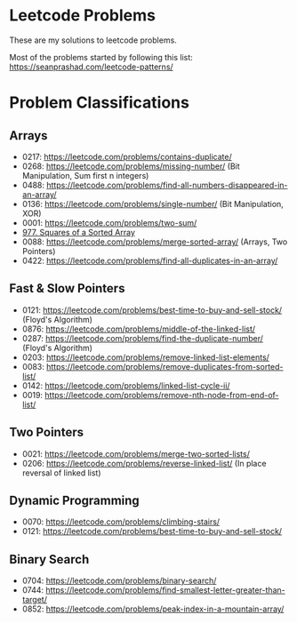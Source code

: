 # Leetcode Problems

These are my solutions to leetcode problems.

Most of the problems started by following this list:  
https://seanprashad.com/leetcode-patterns/

# Problem Classifications

## Arrays

- 0217: https://leetcode.com/problems/contains-duplicate/
- 0268: https://leetcode.com/problems/missing-number/ (Bit Manipulation, Sum first n integers)
- 0488: https://leetcode.com/problems/find-all-numbers-disappeared-in-an-array/
- 0136: https://leetcode.com/problems/single-number/ (Bit Manipulation, XOR)
- 0001: https://leetcode.com/problems/two-sum/
- [977. Squares of a Sorted Array](https://leetcode.com/problems/squares-of-a-sorted-array/)
- 0088: https://leetcode.com/problems/merge-sorted-array/ (Arrays, Two Pointers)
- 0422: https://leetcode.com/problems/find-all-duplicates-in-an-array/


## Fast & Slow Pointers

- 0121: https://leetcode.com/problems/best-time-to-buy-and-sell-stock/ (Floyd's Algorithm)
- 0876: https://leetcode.com/problems/middle-of-the-linked-list/
- 0287: https://leetcode.com/problems/find-the-duplicate-number/ (Floyd's Algorithm)
- 0203: https://leetcode.com/problems/remove-linked-list-elements/
- 0083: https://leetcode.com/problems/remove-duplicates-from-sorted-list/
- 0142: https://leetcode.com/problems/linked-list-cycle-ii/
- 0019: https://leetcode.com/problems/remove-nth-node-from-end-of-list/

## Two Pointers

- 0021: https://leetcode.com/problems/merge-two-sorted-lists/
- 0206: https://leetcode.com/problems/reverse-linked-list/ (In place reversal of linked list)


## Dynamic Programming

- 0070: https://leetcode.com/problems/climbing-stairs/
- 0121: https://leetcode.com/problems/best-time-to-buy-and-sell-stock/


## Binary Search

- 0704: https://leetcode.com/problems/binary-search/
- 0744: https://leetcode.com/problems/find-smallest-letter-greater-than-target/
- 0852: https://leetcode.com/problems/peak-index-in-a-mountain-array/

